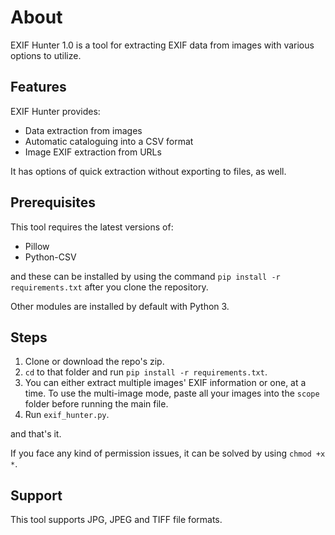 # About

EXIF Hunter 1.0 is a tool for extracting EXIF data from images with various options to utilize.

## Features

EXIF Hunter provides:

* Data extraction from images
* Automatic cataloguing into a CSV format 
* Image EXIF extraction from URLs 

It has options of quick extraction without exporting to files, as well. 

## Prerequisites

This tool requires the latest versions of:

* Pillow
* Python-CSV

and these can be installed by using the command `pip install -r requirements.txt` after you clone the repository.

Other modules are installed by default with Python 3.

## Steps

1. Clone or download the repo's zip. 
2. `cd` to that folder and run `pip install -r requirements.txt`.
3. You can either extract multiple images' EXIF information or one, at a time. To use the multi-image mode, paste all your images into the `scope` folder before running the main file.
4. Run `exif_hunter.py`.

and that's it.

If you face any kind of permission issues, it can be solved by using `chmod +x *`.

## Support

This tool supports JPG, JPEG and TIFF file formats.